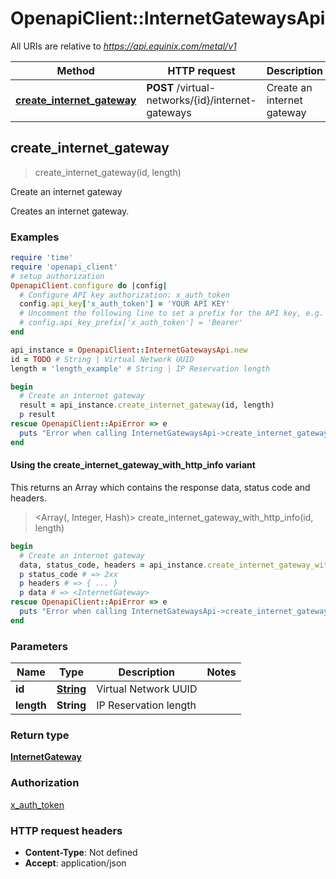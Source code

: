 # OpenapiClient::InternetGatewaysApi

All URIs are relative to *https://api.equinix.com/metal/v1*

| Method | HTTP request | Description |
| ------ | ------------ | ----------- |
| [**create_internet_gateway**](InternetGatewaysApi.md#create_internet_gateway) | **POST** /virtual-networks/{id}/internet-gateways | Create an internet gateway |


## create_internet_gateway

> <InternetGateway> create_internet_gateway(id, length)

Create an internet gateway

Creates an internet gateway.

### Examples

```ruby
require 'time'
require 'openapi_client'
# setup authorization
OpenapiClient.configure do |config|
  # Configure API key authorization: x_auth_token
  config.api_key['x_auth_token'] = 'YOUR API KEY'
  # Uncomment the following line to set a prefix for the API key, e.g. 'Bearer' (defaults to nil)
  # config.api_key_prefix['x_auth_token'] = 'Bearer'
end

api_instance = OpenapiClient::InternetGatewaysApi.new
id = TODO # String | Virtual Network UUID
length = 'length_example' # String | IP Reservation length

begin
  # Create an internet gateway
  result = api_instance.create_internet_gateway(id, length)
  p result
rescue OpenapiClient::ApiError => e
  puts "Error when calling InternetGatewaysApi->create_internet_gateway: #{e}"
end
```

#### Using the create_internet_gateway_with_http_info variant

This returns an Array which contains the response data, status code and headers.

> <Array(<InternetGateway>, Integer, Hash)> create_internet_gateway_with_http_info(id, length)

```ruby
begin
  # Create an internet gateway
  data, status_code, headers = api_instance.create_internet_gateway_with_http_info(id, length)
  p status_code # => 2xx
  p headers # => { ... }
  p data # => <InternetGateway>
rescue OpenapiClient::ApiError => e
  puts "Error when calling InternetGatewaysApi->create_internet_gateway_with_http_info: #{e}"
end
```

### Parameters

| Name | Type | Description | Notes |
| ---- | ---- | ----------- | ----- |
| **id** | [**String**](.md) | Virtual Network UUID |  |
| **length** | **String** | IP Reservation length |  |

### Return type

[**InternetGateway**](InternetGateway.md)

### Authorization

[x_auth_token](../README.md#x_auth_token)

### HTTP request headers

- **Content-Type**: Not defined
- **Accept**: application/json

